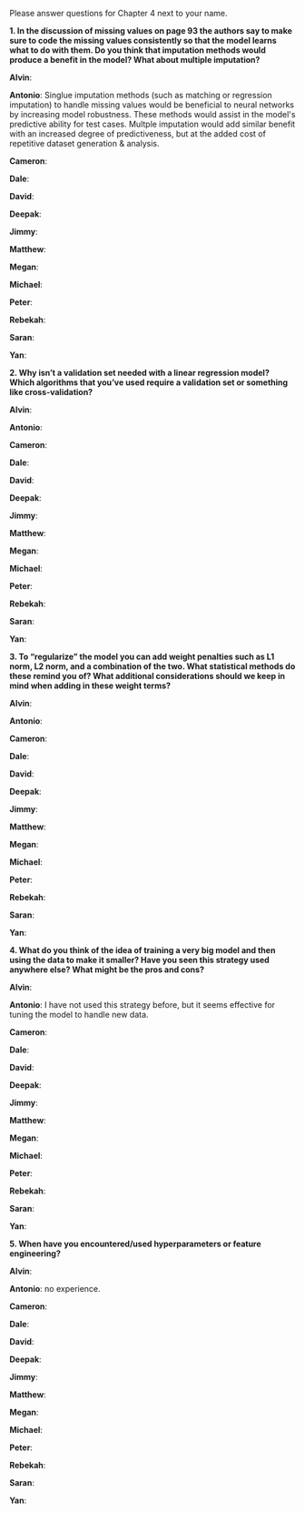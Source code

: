 Please answer questions for Chapter 4 next to your name.

**1. In the discussion of missing values on page 93 the authors say to make sure to code the missing values consistently so that the model learns what to do with them.  Do you think that imputation methods would produce a benefit in the model?  What about multiple imputation?**

**Alvin**: 

**Antonio**: Singlue imputation methods (such as matching or regression imputation) to handle missing values would be beneficial to neural networks by increasing model robustness. These methods would assist in the model's predictive ability for test cases. Multple imputation would add similar benefit with an increased degree of predictiveness, but at the added cost of repetitive dataset generation & analysis.

**Cameron**:

**Dale**:

**David**:

**Deepak**:

**Jimmy**: 

**Matthew**:

**Megan**:

**Michael**: 

**Peter**:

**Rebekah**:

**Saran**:

**Yan**:


**2. Why isn’t a validation set needed with a linear regression model?  Which algorithms that you’ve used require a validation set or something like cross-validation?**

**Alvin**: 

**Antonio**: 

**Cameron**:

**Dale**:

**David**:

**Deepak**:

**Jimmy**: 

**Matthew**:

**Megan**:

**Michael**: 

**Peter**:

**Rebekah**:

**Saran**:

**Yan**:

**3. To “regularize” the model you can add weight penalties such as L1 norm, L2 norm, and a combination of the two.  What statistical methods do these remind you of? What additional considerations should we keep in mind when adding in these weight terms?**

**Alvin**: 

**Antonio**:

**Cameron**:

**Dale**:

**David**:

**Deepak**:

**Jimmy**: 

**Matthew**:

**Megan**:

**Michael**: 

**Peter**:

**Rebekah**:

**Saran**:

**Yan**:


**4. What do you think of the idea of training a very big model and then using the data to make it smaller?  Have you seen this strategy used anywhere else?  What might be the pros and cons?**

**Alvin**: 

**Antonio**: I have not used this strategy before, but it seems effective for tuning the model to handle new data.

**Cameron**:

**Dale**:

**David**:

**Deepak**:

**Jimmy**: 

**Matthew**:

**Megan**:

**Michael**: 

**Peter**:

**Rebekah**:

**Saran**:

**Yan**:


**5. When have you encountered/used hyperparameters or feature engineering?**

**Alvin**: 

**Antonio**: no experience.

**Cameron**:

**Dale**:

**David**:

**Deepak**:

**Jimmy**: 

**Matthew**:

**Megan**:

**Michael**: 

**Peter**:

**Rebekah**:

**Saran**:

**Yan**:
